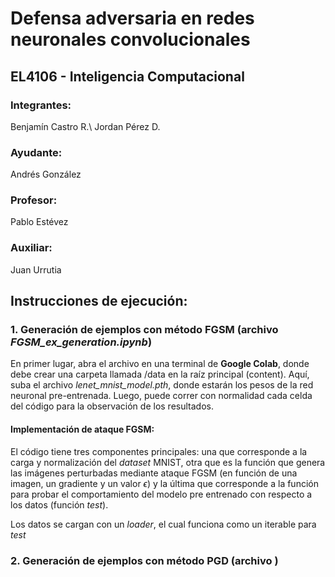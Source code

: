 # Defensa adversaria en redes neuronales convolucionales
## EL4106 - Inteligencia Computacional

### Integrantes:
Benjamín Castro R.\\
Jordan Pérez D.

### Ayudante:
Andrés González

### Profesor:
Pablo Estévez

### Auxiliar:
Juan Urrutia

## Instrucciones de ejecución:
### 1. Generación de ejemplos con método FGSM (archivo *FGSM_ex_generation.ipynb*)
En primer lugar, abra el archivo en una terminal de **Google Colab**, donde debe crear una carpeta llamada /data en la raíz principal (content). Aquí, suba el archivo *lenet_mnist_model.pth*, donde estarán los pesos de la red neuronal pre-entrenada. Luego, puede correr con normalidad cada celda del código para la observación de los resultados.

#### Implementación de ataque FGSM:
El código tiene tres componentes principales: una que corresponde a la carga y normalización del *dataset* MNIST, otra que es la función que genera las imágenes perturbadas mediante ataque FGSM (en función de una imagen, un gradiente y un valor $\epsilon$) y la última que corresponde a la función para probar el comportamiento del modelo pre entrenado con respecto a los datos (función *test*).

Los datos se cargan con un *loader*, el cual funciona como un iterable para *test*  

### 2. Generación de ejemplos con método PGD (archivo )
